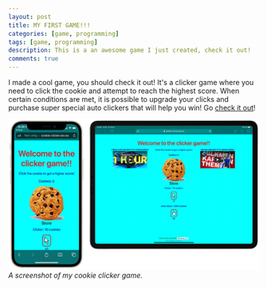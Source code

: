 ```yaml
---
layout: post
title: MY FIRST GAME!!!
categories: [game, programming]
tags: [game, programming]
description: This is a an awesome game I just created, check it out!
comments: true
---
```


I made a cool game, you should check it out! It's a clicker game where you need to click the cookie and attempt to reach the highest score. When certain conditions are met, it is possible to upgrade your clicks and purchase super special auto clickers that will help you win! Go [check it out](http://www.cookie-clicker.erruj.nl/)!

[![Screenshot](/assets/media/cookie-clicker-v1.jpg)](http://www.cookie-clicker.erruj.nl/)
_A screenshot of my cookie clicker game._
